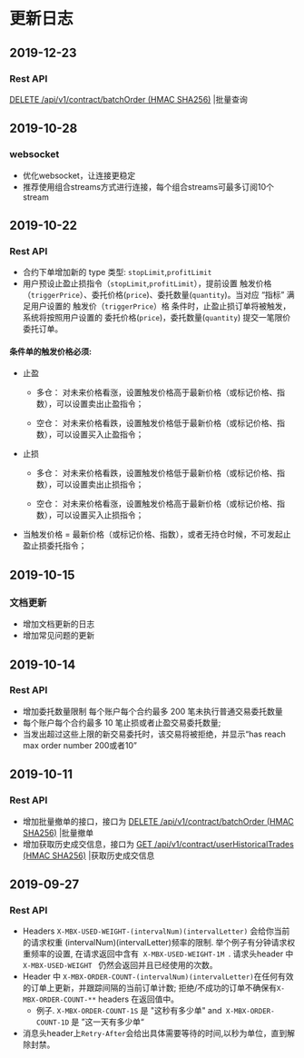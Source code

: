 # 更新日志 

## 2019-12-23
### Rest API
[DELETE /api/v1/contract/batchOrder (HMAC SHA256)](./rest-api_CN.md#%E6%89%B9%E9%87%8F%E6%9F%A5%E8%AF%A2) |批量查询


## 2019-10-28
### websocket
* 优化websocket，让连接更稳定
* 推荐使用组合streams方式进行连接，每个组合streams可最多订阅10个stream


## 2019-10-22
### Rest API
* 合约下单增加新的 type 类型: `stopLimit`,`profitLimit`
* 用户预设止盈止损指令（`stopLimit`,`profitLimit`），提前设置 触发价格（`triggerPrice`）、委托价格(`price`)、委托数量(`quantity`)。当对应 “指标” 满足用户设置的 触发价（`triggerPrice`）格 条件时，止盈止损订单将被触发，系统将按照用户设置的 委托价格(`price`)，委托数量(`quantity`) 提交一笔限价委托订单。


#### 条件单的触发价格必须:
* 止盈

  * 多仓： 对未来价格看涨，设置触发价格高于最新价格（或标记价格、指数），可以设置卖出止盈指令；

  * 空仓： 对未来价格看跌，设置触发价格低于最新价格（或标记价格、指数），可以设置买入止盈指令；

* 止损

  * 多仓： 对未来价格看跌，设置触发价格低于最新价格（或标记价格、指数），可以设置卖出止损指令；

   * 空仓： 对未来价格看涨，设置触发价格高于最新价格（或标记价格、指数），可以设置买入止损指令；

* 当触发价格 = 最新价格（或标记价格、指数），或者无持仓时候，不可发起止盈止损委托指令；
## 2019-10-15
### 文档更新
* 增加文档更新的日志
* 增加常见问题的更新
## 2019-10-14
### Rest API
* 增加委托数量限制 每个账户每个合约最多 200 笔未执行普通交易委托数量
* 每个账户每个合约最多 10 笔止损或者止盈交易委托数量;
* 当发出超过这些上限的新交易委托时，该交易将被拒绝，并显示“has reach max order number 200或者10”
## 2019-10-11
### Rest API
* 增加批量撤单的接口，接口为 [DELETE /api/v1/contract/batchOrder (HMAC SHA256)](./rest-api_CN.md#%E6%89%B9%E9%87%8F%E6%92%A4%E5%8D%95) |批量撤单
* 增加获取历史成交信息，接口为 [GET /api/v1/contract/userHistoricalTrades (HMAC SHA256)](./rest-api_CN.md#%E8%8E%B7%E5%8F%96%E5%8E%86%E5%8F%B2%E6%88%90%E4%BA%A4%E4%BF%A1%E6%81%AF-user_data) |获取历史成交信息 

## 2019-09-27
### Rest API
*  Headers `X-MBX-USED-WEIGHT-(intervalNum)(intervalLetter)` 会给你当前的请求权重 (intervalNum)(intervalLetter)频率的限制. 举个例子有分钟请求权重频率的设置, 在请求返回中含有  `X-MBX-USED-WEIGHT-1M `. 请求头header 中`X-MBX-USED-WEIGHT ` 仍然会返回并且已经使用的次数。
* Header 中 `X-MBX-ORDER-COUNT-(intervalNum)(intervalLetter)`在任何有效的订单上更新，并跟踪间隔的当前订单计数; 拒绝/不成功的订单不确保有`X-MBX-ORDER-COUNT-**` headers 在返回值中。
  - 例子. `X-MBX-ORDER-COUNT-1S` 是 "这秒有多少单" and` X-MBX-ORDER-COUNT-1D` 是 ”这一天有多少单“
* 消息头header上`Retry-After`会给出具体需要等待的时间,以秒为单位，直到解除封禁。

